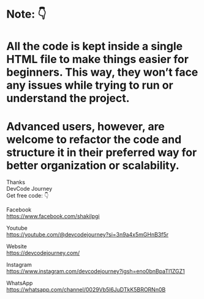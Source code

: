 # Note: 👇

# All the code is kept inside a single HTML file to make things easier for beginners. This way, they won’t face any issues while trying to run or understand the project.
# Advanced users, however, are welcome to refactor the code and structure it in their preferred way for better organization or scalability.



Thanks  
DevCode Journey <br>
Get free code: 👇

Facebook<br>
https://www.facebook.com/shakilpgi<br>

Youtube<br>
https://youtube.com/@devcodejourney?si=3n9a4x5mGHnB3f5r<br>

Website<br>
https://devcodejourney.com/<br>

Instagram<br>
https://www.instagram.com/devcodejourney?igsh=eno0bnBpaTl1ZGZ1<br>

WhatsApp<br>
https://whatsapp.com/channel/0029Vb5l6JuDTkK5BRORNn0B<br>